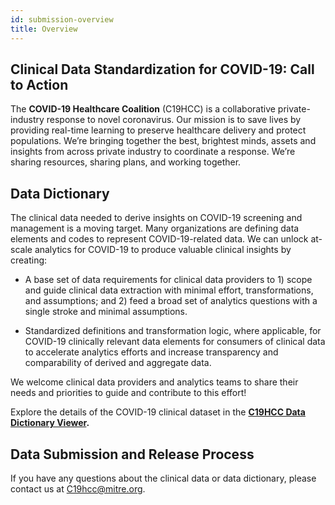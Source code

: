 ```yaml
---
id: submission-overview
title: Overview
---
```


## Clinical Data Standardization for COVID-19: Call to Action

The **COVID-19 Healthcare Coalition** (C19HCC) is a collaborative private-industry response to novel coronavirus. Our mission is to save lives by providing real-time learning to preserve healthcare delivery and protect populations. We’re bringing together the best, brightest minds, assets and insights from across private industry to coordinate a response. We’re sharing resources, sharing plans, and working together.

## Data Dictionary

The clinical data needed to derive insights on COVID-19 screening and management is a moving target. Many organizations are defining data elements and codes to represent COVID-19-related data. We can unlock at-scale analytics for COVID-19 to produce valuable clinical insights by creating:

* A base set of data requirements for clinical data providers to 1) scope and guide clinical data extraction with minimal effort, transformations, and assumptions; and 2) feed a broad set of analytics questions with a single stroke and minimal assumptions.

* Standardized definitions and transformation logic, where applicable, for COVID-19 clinically relevant data elements for consumers of clinical data to accelerate analytics efforts and increase transparency and comparability of derived and aggregate data.

We welcome clinical data providers and analytics teams to share their needs and priorities to guide and contribute to this effort!

Explore the details of the COVID-19 clinical dataset in the **[C19HCC Data Dictionary Viewer](/dictionary).**

## Data Submission and Release Process

If you have any questions about the clinical data or data dictionary, please contact us at C19hcc@mitre.org.
